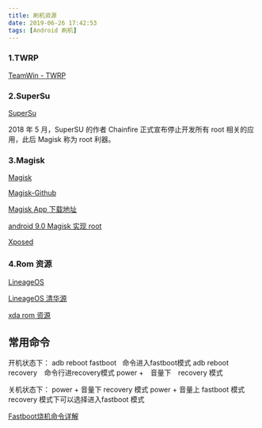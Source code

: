 ```yaml
---
title: 刷机资源
date: 2019-06-26 17:42:53
tags: [Android 刷机]
---
```



### 1.TWRP
  
[TeamWin - TWRP](https://twrp.me/Devices/)

### 2.SuperSu

[SuperSu](http://www.supersu.com/download)

2018 年 5 月，SuperSU 的作者 Chainfire 正式宣布停止开发所有 root 相关的应用，此后 Magisk 称为 root 利器。

<!-- more -->

### 3.Magisk

[Magisk](https://forum.xda-developers.com/apps/magisk/official-magisk-v7-universal-systemless-t3473445)

[Magisk-Github](https://github.com/topjohnwu/Magisk)


[Magisk App 下载地址](https://github.com/topjohnwu/Magisk/releases)


[android 9.0 Magisk 实现 root  ](https://www.technobuzz.net/download-and-install-magisk-manager/)

<!-- ### Xposed Framework -->

[Xposed](https://forum.xda-developers.com/showthread.php?t=3034811)


### 4.Rom 资源

[LineageOS](https://www.lineageos.org/)

[LineageOS 清华源](https://mirrors.tuna.tsinghua.edu.cn/lineage-rom/full/)

[xda rom 资源](https://download.pixelexperience.org/)


## 常用命令

开机状态下：
adb reboot fastboot   命令进入fastboot模式
adb reboot recovery　命令行进recovery模式
power +　音量下　recovery 模式

关机状态下：
power + 音量下 recovery 模式
power + 音量上 fastboot 模式
recovery 模式下可以选择进入fastboot 模式


[Fastboot烧机命令详解](https://blog.csdn.net/u012169524/article/details/51222859)